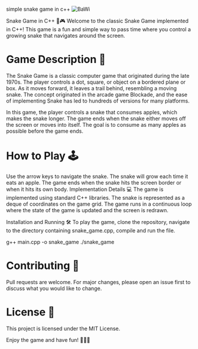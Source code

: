 
simple snake game in c++ ![BaWi](https://github.com/rayen-feb/Snake-game-/assets/131598929/3540c584-de35-458c-985c-f483f543f80b)

Snake Game in C++ 🐍🎮
Welcome to the classic Snake Game implemented in C++! This game is a fun and simple way to pass time where you control a growing snake that navigates around the screen.

# Game Description 📝
The Snake Game is a classic computer game that originated during the late 1970s. The player controls a dot, square, or object on a bordered plane or box. As it moves forward, it leaves a trail behind, resembling a moving snake. The concept originated in the arcade game Blockade, and the ease of implementing Snake has led to hundreds of versions for many platforms.

In this game, the player controls a snake that consumes apples, which makes the snake longer. The game ends when the snake either moves off the screen or moves into itself. The goal is to consume as many apples as possible before the game ends.

# How to Play 🕹️
Use the arrow keys to navigate the snake.
The snake will grow each time it eats an apple.
The game ends when the snake hits the screen border or when it hits its own body.
Implementation Details 💻
The game is implemented using standard C++ libraries. The snake is represented as a deque of coordinates on the game grid. The game runs in a continuous loop where the state of the game is updated and the screen is redrawn.

Installation and Running 🛠️
To play the game, clone the repository, navigate to the directory containing snake_game.cpp, compile and run the file.

g++ main.cpp -o snake_game
./snake_game

# Contributing 🤝
Pull requests are welcome. For major changes, please open an issue first to discuss what you would like to change.

# License 📄
This project is licensed under the MIT License.

Enjoy the game and have fun! 🎉🎉🎉
